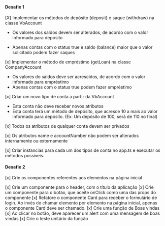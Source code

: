 #### Desafio 1
[X] Implementar os métodos de depósito (deposit) e saque (withdraw) na classe VbAccount
  
  - Os valores dos saldos devem ser alterados, de acordo com o valor informado para depósito

  - Apenas contas com o status true e saldo (balance) maior que o valor solicitado podem fazer saques

[x] Implementar o método de empréstimo (getLoan) na classe CompanyAccount
  - Os valores do saldos deve ser acrescidos, de acordo com o valor informado para empréstimo
  - Apenas contas com o status true podem fazer empréstimo

[x] Criar um novo tipo de conta a partir da VbAccount
  - Esta conta não deve receber novos atributos
  - Esta conta terá um método de depósito, que acresce 10 a mais ao valor informado para depósito. (Ex: Um depósito de 100, será de 110 no final)

[x] Todos os atributos de qualquer conta devem ser privados

[x] Os atributos name e accountNumber não podem ser alterados internamente ou externamente

[x] Criar instancias para cada um dos tipos de conta no app.ts e executar os métodos possíveis.

#### Desafio 2
[x] Crie os componentes referentes aos elementos na página inicial

[x] Crie um componente para o header, com o título da aplicação
[x] Crie um componente para o botão, que aceite onClick como uma das props do componente
[x] Refatore o componente Card para receber o formulário de login. Ao invés de chamar elemento por elemento na página inicial, apenas o componente Card deve ser chamado.
[x] Crie uma função de Boas vindas
[x] Ao clicar no botão, deve aparecer um alert com uma mensagem de boas vindas
[x] Crie o teste unitário da função
